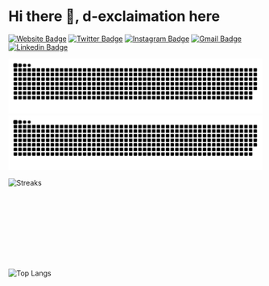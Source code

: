 # Hi there 👋, d-exclaimation here

[![Website Badge](https://img.shields.io/badge/-d--exclaimation.me-47CCCC?style=flat-square&logo=Google-Chrome&logoColor=white&link=https://d-exclaimation.me)](https://d-exclaimation.me)
[![Twitter Badge](https://img.shields.io/badge/-@dexclaimation-1ca0f1?style=flat-square&labelColor=1ca0f1&logo=twitter&logoColor=white&link=https://twitter.com/dexclaimation)](https://twitter.com/dexclaimation)
[![Instagram Badge](https://img.shields.io/badge/-@dexclaimation-purple?style=flat-square&logo=instagram&logoColor=white&link=https://instagram.com/dexclaimation/)](https://instagram.com/dexclaimation)
[![Gmail Badge](https://img.shields.io/badge/-vincent@d--exclaimation.me-c14438?style=flat-square&logo=Gmail&logoColor=white&link=mailto:thisoneis4business+github@gmail.com)](mailto:thisoneis4business+github@gmail.com)
[![Linkedin Badge](https://img.shields.io/badge/-vincent-blue?style=flat-square&logo=Linkedin&logoColor=white&link=https://www.linkedin.com/in/d-exclaimation/)](https://www.linkedin.com/in/d-exclaimation/)

![github contribution grid snake animation](https://raw.githubusercontent.com/d-exclaimation/d-exclaimation/output/github-contribution-grid-snake-dark.svg#gh-dark-mode-only)![github contribution grid snake animation](https://raw.githubusercontent.com/d-exclaimation/d-exclaimation/output/github-contribution-grid-snake.svg#gh-light-mode-only)

<!--
### Tech Stack
React-Elixir| Go-React| Just-Typescript | Swift-App
-|-|-|-
<img alt="react" src="https://img.shields.io/badge/-React-3f4142?&style=for-the-badge&logo=react&logoColor=61DAFB"/>|<img alt="react" src="https://img.shields.io/badge/-React-3f4142?&style=for-the-badge&logo=react&logoColor=61DAFB"/>|<img alt="react" src="https://img.shields.io/badge/-React-3f4142?&style=for-the-badge&logo=react&logoColor=61DAFB"/>|<img alt="swiftui" src="https://img.shields.io/badge/-SwiftUI-0052CC?&style=for-the-badge&logo=swift&logoColor=white"/>
<img alt="typescript" src="https://img.shields.io/badge/-Typescript-blue?&style=for-the-badge&logo=typescript&logoColor=white"/>|<img alt="typescript" src="https://img.shields.io/badge/-Typescript-blue?&style=for-the-badge&logo=typescript&logoColor=white"/>|<img alt="typescript" src="https://img.shields.io/badge/-Typescript-blue?&style=for-the-badge&logo=typescript&logoColor=white"/>|<img alt="swift" src="https://img.shields.io/badge/-Swift-orange?&style=for-the-badge&logo=swift&logoColor=white"/>
<img alt="elixir" src="https://img.shields.io/badge/-Elixir-blueviolet?&style=for-the-badge&logo=elixir&logoColor=white"/>|<img alt="go" src="https://img.shields.io/badge/-Go-00ADD8?&style=for-the-badge&logo=go&logoColor=white"/>|<img alt="node" src="https://img.shields.io/badge/-Node.js-339933?&style=for-the-badge&logo=node.js&logoColor=white"/>|<img alt="firebase" src="https://img.shields.io/badge/-Firebase-FFCA28?&style=for-the-badge&logo=firebase&logoColor=white"/>
<img alt="postgres" src="https://img.shields.io/badge/-Postgres-336791?&style=for-the-badge&logo=postgresql&logoColor=white"/>|<img alt="postgres" src="https://img.shields.io/badge/-Postgres-336791?&style=for-the-badge&logo=postgresql&logoColor=white"/>|<img alt="mongodb" src="https://img.shields.io/badge/-MongoDB-47A248?&style=for-the-badge&logo=mongodb&logoColor=white"/>|<img alt="ui-kit" src="https://img.shields.io/badge/-UIKit-222222?&style=for-the-badge&logo=apple&logoColor=white"/>
--
*And combinations of some of them*
--
Additional|
-|
<img alt="graphql" src="https://img.shields.io/badge/-GraphQl-E10098?&style=for-the-badge&logo=graphql&logoColor=white"/>|
<img alt="next.js" src="https://img.shields.io/badge/-Next.js-232424?&style=for-the-badge&logo=next-dot-js&logoColor=white"/>|
<img alt="elixir" src="https://img.shields.io/badge/-More_Elixir-blueviolet?&style=for-the-badge&logo=elixir&logoColor=white"/>|
<img alt="go" src="https://img.shields.io/badge/-More_Go-00ADD8?&style=for-the-badge&logo=go&logoColor=white"/>|
<img alt="rust" src="https://img.shields.io/badge/-Rust-8c6c35?&style=for-the-badge&logo=rust&logoColor=white"/>|
--
IDE|Misc|Deployment|
-|-|-|
<img alt="vscode" src="https://img.shields.io/badge/-Visual_Studio_Code-007ACC?&style=for-the-badge&logo=visual%20studio%20code&logoColor=white"/>|<img alt="insomnia" src="https://img.shields.io/badge/-Insomnia-5849BE?&style=for-the-badge&logo=insomnia&logoColor=white"/>|<img alt="docker" src="https://img.shields.io/badge/-Docker-2496ED?&style=for-the-badge&logo=docker&logoColor=white"/>
<img alt="xcode" src="https://img.shields.io/badge/-Xcode-147EFB?&style=for-the-badge&logo=xcode&logoColor=white"/>|<img alt="postman" src="https://img.shields.io/badge/-Postman-FF6C37?&style=for-the-badge&logo=postman&logoColor=white"/>|<img alt="nginx" src="https://img.shields.io/badge/-Nginx-009639?&style=for-the-badge&logo=nginx&logoColor=white"/>|
<img alt="jetbrains" src="https://img.shields.io/badge/-Jetbrains_IDE-111111?&style=for-the-badge&logo=jetbrains&logoColor=white"/>|<img alt="figma" src="https://img.shields.io/badge/-Figma-F24E1E?&style=for-the-badge&logo=figma&logoColor=white"/>|<img alt="firebase" src="https://img.shields.io/badge/-Firebase-FFCA28?&style=for-the-badge&logo=firebase&logoColor=white"/>
<img alt="vim" src="https://img.shields.io/badge/-vim-019733?&style=for-the-badge&logo=vim&logoColor=white"/>|<img alt="git" src="https://img.shields.io/badge/-git-orange?&style=for-the-badge&logo=git&logoColor=white"/>|<img alt="self-host" src="https://img.shields.io/badge/-Self_Host_/_Didn't_deploy_it-gray?&style=for-the-badge&"/>
-->
<div style="display: flex; flex-direction: column">
<img src="https://github-readme-streak-stats.herokuapp.com/?user=d-exclaimation&theme=material-palenight&hide_border=true" alt="Streaks" height="180" />
<img alt="Top Langs" src="https://github-readme-stats.vercel.app/api/top-langs/?username=d-exclaimation&langs_count=8&theme=material-palenight&hide_border=true&layout=compact" height="180" />
</div>
